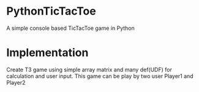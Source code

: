 # PythonTicTacToe
A simple console based TicTacToe game in Python

# Implementation
Create T3 game using simple array matrix and many def(UDF) for calculation and user input.
This game can be play by two user Player1 and Player2
